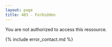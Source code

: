 ```yaml
---
layout: page
title: 403 - Forbidden
---
```

You are not authorized to access this ressource.

{% include error_contact.md %}
